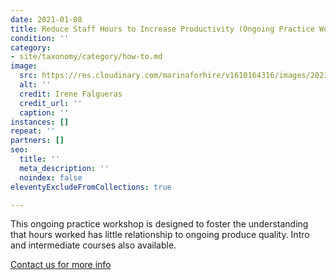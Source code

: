 ```yaml
---
date: 2021-01-08
title: Reduce Staff Hours to Increase Productivity (Ongoing Practice Workshop)
condition: ''
category:
- site/taxonomy/category/how-to.md
image:
  src: https://res.cloudinary.com/marinaforhire/v1610164316/images/2021/01/Cool_Kids_-_Brainstorming_estg6q.png
  alt: ''
  credit: Irene Falgueras
  credit_url: ''
  caption: ''
instances: []
repeat: ''
partners: []
seo:
  title: ''
  meta_description: ''
  noindex: false
eleventyExcludeFromCollections: true

---
```

This ongoing practice workshop is designed to foster the understanding that hours worked has little relationship to ongoing produce quality. Intro and intermediate courses also available.

[Contact us for more info](https://marinaforhire.com/contact/)
